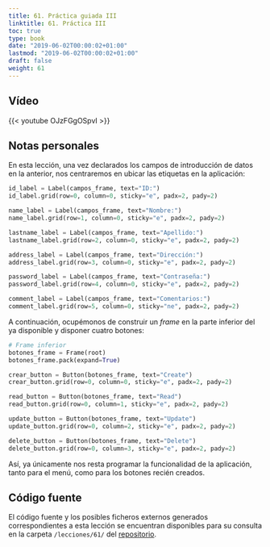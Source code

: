 ```yaml
---
title: 61. Práctica guiada III
linktitle: 61. Práctica III
toc: true
type: book
date: "2019-06-02T00:00:02+01:00"
lastmod: "2019-06-02T00:00:02+01:00"
draft: false
weight: 61
---
```


## Vídeo

{{< youtube OJzFGgOSpvI >}}

## Notas personales

En esta lección, una vez declarados los campos de introducción de datos en la anterior, nos centraremos en ubicar las etiquetas en la aplicación:

```python
id_label = Label(campos_frame, text="ID:")
id_label.grid(row=0, column=0, sticky="e", padx=2, pady=2)

name_label = Label(campos_frame, text="Nombre:")
name_label.grid(row=1, column=0, sticky="e", padx=2, pady=2)

lastname_label = Label(campos_frame, text="Apellido:")
lastname_label.grid(row=2, column=0, sticky="e", padx=2, pady=2)

address_label = Label(campos_frame, text="Dirección:")
address_label.grid(row=3, column=0, sticky="e", padx=2, pady=2)

password_label = Label(campos_frame, text="Contraseña:")
password_label.grid(row=4, column=0, sticky="e", padx=2, pady=2)

comment_label = Label(campos_frame, text="Comentarios:")
comment_label.grid(row=5, column=0, sticky="ne", padx=2, pady=2)
```

A continuación, ocupémonos de construir un *frame* en la parte inferior del ya disponible y disponer cuatro botones:

```python
# Frame inferior
botones_frame = Frame(root)
botones_frame.pack(expand=True)

crear_button = Button(botones_frame, text="Create")
crear_button.grid(row=0, column=0, sticky="e", padx=2, pady=2)

read_button = Button(botones_frame, text="Read")
read_button.grid(row=0, column=1, sticky="e", padx=2, pady=2)

update_button = Button(botones_frame, text="Update")
update_button.grid(row=0, column=2, sticky="e", padx=2, pady=2)

delete_button = Button(botones_frame, text="Delete")
delete_button.grid(row=0, column=3, sticky="e", padx=2, pady=2)
```

Así, ya únicamente nos resta programar la funcionalidad de la aplicación, tanto para el menú, como para los botones recién creados.

## Código fuente

El código fuente y los posibles ficheros externos generados correspondientes a esta lección se encuentran disponibles para su consulta en la carpeta `/lecciones/61/` del [repositorio](https://github.com/ImAlexisSaez/curso-python-desde-0).
